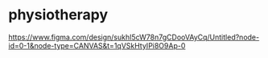 # physiotherapy
https://www.figma.com/design/sukhI5cW78n7gCDooVAyCq/Untitled?node-id=0-1&node-type=CANVAS&t=1qVSkHtyIPi8O9Ap-0